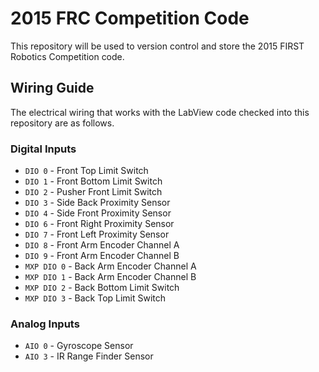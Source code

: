 # 2015 FRC Competition Code
This repository will be used to version control and store the 2015 FIRST Robotics Competition code.  

## Wiring Guide 
The electrical wiring that works with the LabView code checked into this repository are as follows. 

### Digital Inputs
* `DIO 0` - Front Top Limit Switch 
* `DIO 1` - Front Bottom Limit Switch
* `DIO 2` - Pusher Front Limit Switch
* `DIO 3` - Side Back Proximity Sensor
* `DIO 4` - Side Front Proximity Sensor
* `DIO 6` - Front Right Proximity Sensor
* `DIO 7` - Front Left Proximity Sensor
* `DIO 8` - Front Arm Encoder Channel A
* `DIO 9` - Front Arm Encoder Channel B
* `MXP DIO 0` - Back Arm Encoder Channel A
* `MXP DIO 1` - Back Arm Encoder Channel B
* `MXP DIO 2` - Back Bottom Limit Switch
* `MXP DIO 3` - Back Top Limit Switch

### Analog Inputs
* `AIO 0` - Gyroscope Sensor
* `AIO 3` - IR Range Finder Sensor

